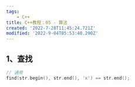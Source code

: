 ```yaml
---
tags: 
    - C++
title: C++教程：05 - 算法
created: '2022-7-28T11:45:24.721Z'
modified: '2022-9-04T05:53:40.290Z'
---
```


## 1、查找

```c++
// 通用
find(str.begin(), str.end(), 'x') == str.end();
```
